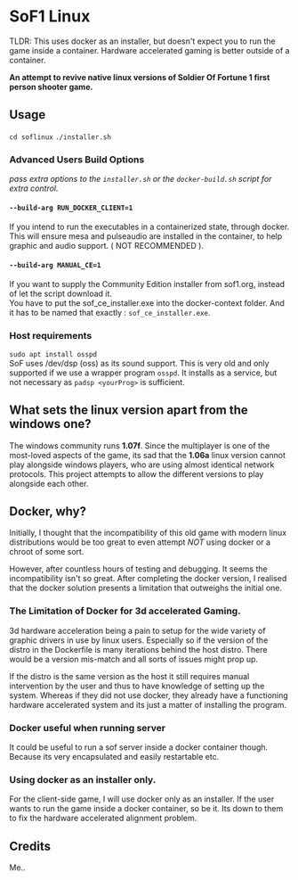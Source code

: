 # SoF1 Linux
TLDR: This uses docker as an installer, but doesn't expect you to run the game inside a container. Hardware accelerated gaming is better outside of a container.  

**An attempt to revive native linux versions of Soldier Of Fortune 1 first person shooter game.**

## Usage
`cd soflinux`
`./installer.sh`

### Advanced Users Build Options
*pass extra options to the `installer.sh` or the `docker-build.sh` script for extra control.*  
#### `--build-arg RUN_DOCKER_CLIENT=1`
If you intend to run the executables in a containerized state, through docker.  This will ensure mesa and pulseaudio are installed in the container, to help graphic and audio support. ( NOT RECOMMENDED ).

#### `--build-arg MANUAL_CE=1`
If you want to supply the Community Edition installer from sof1.org, instead of let the script download it.  
You have to put the sof_ce_installer.exe into the docker-context folder.  And it has to be named that exactly : `sof_ce_installer.exe`.

### Host requirements
`sudo apt install osspd`  
SoF uses /dev/dsp (oss) as its sound support.  This is very old and only supported if we use a wrapper program `osspd`.  It installs as a service, but not necessary as `padsp <yourProg>` is sufficient.


## What sets the linux version apart from the windows one?
The windows community runs **1.07f**. Since the multiplayer is one of the most-loved aspects of the game, its sad that the **1.06a** linux version cannot play alongside windows players, who are using almost identical network protocols.  This project attempts to allow the different versions to play alongside each other.
## Docker, why?
Initially, I thought that the incompatibility of this old game with modern linux distributions would be too great to even attempt *NOT* using docker or a chroot of some sort.

However, after countless hours of testing and debugging. It seems the incompatibility isn't so great.  After completing the docker version, I realised that the docker solution presents a limitation that outweighs the initial one.  

### The Limitation of Docker for 3d accelerated Gaming.
3d hardware acceleration being a pain to setup for the wide variety of graphic drivers in use by linux users.  Especially so if the version of the distro in the Dockerfile is many iterations behind the host distro.  There would be a version mis-match and all sorts of issues might prop up.

If the distro is the same version as the host it still requires manual intervention by the user and thus to have knowledge of setting up the system.  Whereas if they did not use docker, they already have a functioning hardware accelerated system and its just a matter of installing the program.

### Docker useful when running server
It could be useful to run a sof server inside a docker container though.  Because its very encapsulated and easily restartable etc.

### Using docker as an installer only.
For the client-side game, I will use docker only as an installer.  If the user wants to run the game inside a docker container, so be it.  Its down to them to fix the hardware accelerated alignment problem.


## Credits
Me..
